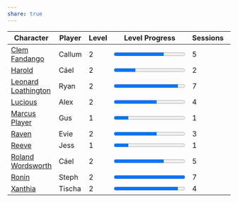 ```yaml
---
share: true
---
```

| Character                                                         | Player | Level | Level Progress                             | Sessions | Renown |
| ----------------------------------------------------------------- | ------ | ----- | ------------------------------------------ | -------- | ------ |
| [Clem Fandango](../../Player%20Characters/Clem%20Fandango.md)             | Callum | 2     | <progress id="file" value="7" max="10" />  | 5        | 11     |
| [Harold](../../Player%20Characters/Harold.md)                           | Cáel   | 2     | <progress id="file" value="3" max="10" />  | 2        | 4      |
| [Leonard Loathington](../../Player%20Characters/Leonard%20Loathington.md) | Ryan   | 2     | <progress id="file" value="9" max="10" />  | 7        | 13     |
| [Lucious](../../Player%20Characters/Lucious.md)                         | Alex   | 2     | <progress id="file" value="6" max="10" />  | 4        | 5      |
| [Marcus Player](../../Player%20Characters/Marcus%20Player.md)             | Gus    | 1     | <progress id="file" value="1" max="5" />   | 1        | 1      |
| [Raven](../../Player%20Characters/Raven.md)                             | Evie   | 2     | <progress id="file" value="6" max="10" />  | 3        | 4      |
| [Reeve](../../Player%20Characters/Reeve.md)                             | Jess   | 1     | <progress id="file" value="1" max="5" />   | 1        | 1      |
| [Roland Wordsworth](../../Player%20Characters/Roland%20Wordsworth.md)     | Cáel   | 2     | <progress id="file" value="7" max="10" />  | 5        | 20     |
| [Ronin](../../Player%20Characters/Ronin.md)                             | Steph  | 2     | <progress id="file" value="10" max="10" /> | 7        | 14     |
| [Xanthia](../../Player%20Characters/Xanthia.md)                         | Tischa | 2     | <progress id="file" value="9" max="10" />  | 4        | 5      |


